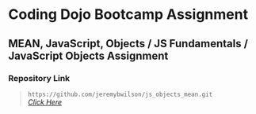# Coding Dojo Bootcamp Assignment
## MEAN, JavaScript, Objects / JS Fundamentals / JavaScript Objects Assignment

### Repository Link

> ``` https://github.com/jeremybwilson/js_objects_mean.git ```<br>
> _[Click Here](https://github.com/jeremybwilson/js_objects_mean.git)_
